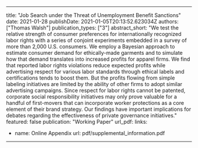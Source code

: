 
---
title: "Job Search under the Threat of Unemployment Benefit Sanctions"
date: 2021-01-28
publishDate: 2021-01-05T20:13:52.623034Z
authors: ["Thomas Walsh"]
publication_types: ["3"]
abstract_short: "We test the relative strength of consumer preferences for internationally recognized labor rights with a series of conjoint experiments embedded in a survey of more than 2,000 U.S. consumers. We employ a Bayesian approach to estimate consumer demand for ethically-made garments and to simulate how that demand translates into increased profits for apparel firms. We find that reported labor rights violations reduce expected profits while advertising respect for various labor standards through ethical labels and certifications tends to boost them. But the profits flowing from simple labeling initiatives are limited by the ability of other firms to adopt similar advertising campaigns. Since respect for labor rights cannot be patented, corporate social responsibility initiatives may only prove valuable for a handful of first-movers that can incorporate worker protections as a core element of their brand strategy. Our findings have important implications for debates regarding the effectiveness of private governance initiatives."
featured: false
publication: "Working Paper"
url_pdf:
links:
- name: Online Appendix
  url: pdf/supplemental_information.pdf
---
